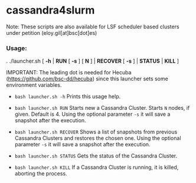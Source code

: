 # cassandra4slurm

Note: These scripts are also available for LSF scheduler based clusters under petition (eloy.gil[at]bsc[dot]es)

### Usage: 
. ./launcher.sh [ **-h** | **RUN** [ **-s** ] [ **N** ] | **RECOVER** [ **-s** ] | **STATUS** | **KILL** ]

IMPORTANT: The leading dot is needed for Hecuba (https://github.com/bsc-dd/hecuba) since this launcher sets some environment variables.

- `bash launcher.sh -h`	
	Prints this usage help.

- `bash launcher.sh RUN`
	Starts new a Cassandra Cluster. Starts `N` nodes, if given. Default is 4.
	Using the optional parameter `-s` it will save a snapshot after the execution.

- `bash launcher.sh RECOVER`
	Shows a list of snapshots from previous Cassandra Clusters and restores the chosen one.
	Using the optional parameter `-s` it will save a snapshot after the execution.

- `bash launcher.sh STATUS`
	Gets the status of the Cassandra Cluster.

- `bash launcher.sh KILL`
	If a Cassandra Cluster is running, it is killed, aborting the process.
